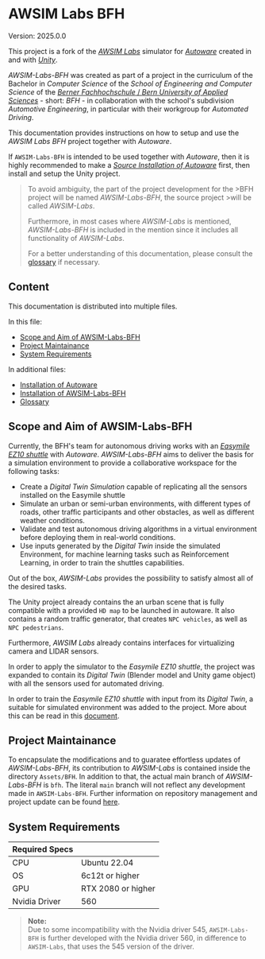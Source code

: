 # AWSIM Labs BFH

Version: 2025.0.0

This project is a fork of the [_AWSIM Labs_](https://github.com/autowarefoundation/AWSIM-Labs) simulator for [_Autoware_](https://autoware.org/) created in and with [_Unity_](www.unity.com). 

_AWSIM-Labs-BFH_ was created as part of a project in the curriculum of the Bachelor in _Computer Science_ of the _School of Engineering and Computer Science_ of the [_Berner Fachhochschule_ / _Bern University of Applied Sciences_](https://www.bfh.ch/de/studium/bachelor/informatik/)  -  short: _BFH_ - in collaboration with the school's subdivision _Automotive Engineering_, in particular with their workgroup for _Automated Driving_.

This documentation provides instructions on how to setup and use the _AWSIM Labs BFH_ project together with _Autoware_.

If `AWSIM-Labs-BFH` is intended to be used together with _Autoware_, then it is highly recommended to make a [_Source Installation of Autoware_](autoware-installation.md) first, then install and setup the Unity project.

>To avoid ambiguity, the part of the project development for the >BFH project will be named _AWSIM-Labs-BFH_, the source project >will be called _AWSIM-Labs_. 
>
>Furthermore, in most cases where _AWSIM-Labs_ is mentioned, _AWSIM-Labs-BFH_ is included in the mention since it includes all functionality of _AWSIM-Labs_.
>
>For a better understanding of this documentation, please consult the [glossary](glossary.md) if necessary.

## Content
This documentation is distributed into multiple files.

In this file:
- [Scope and Aim of AWSIM-Labs-BFH](#scope-and-aim-of-awsim-labs-bfh)
- [Project Maintainance](#project-maintainance)
- [System Requirements](#system-requirements)

In additional files:
- [Installation of Autoware](autoware-installation.md)
- [Installation of AWSIM-Labs-BFH](AWSIM-Labs-BFH-Unity-installation.md)
- [Glossary](glossary.md)

## Scope and Aim of AWSIM-Labs-BFH

Currently, the BFH's team for autonomous driving works with an [_Easymile EZ10 shuttle_](https://www.easymile.com/de/vehicle-solutions/ez10-passenger-shuttle) with _Autoware_.
_AWSIM-Labs-BFH_ aims to deliver the basis for a simulation environment to provide a collaborative workspace for the following tasks:
- Create a _Digital Twin Simulation_ capable of replicating all the sensors installed on the Easymile shuttle
- Simulate an urban or semi-urban environments, with different types of roads, other traffic participants and other obstacles, as well as different weather conditions.
- Validate and test autonomous driving algorithms in a virtual environment before deploying them in real-world conditions.
- Use inputs generated by the _Digital Twin_ inside the simulated Environment, for machine learning tasks such as Reinforcement Learning, in order to train the shuttles capabilities.

Out of the box, _AWSIM-Labs_ provides the possibility to satisfy almost all of the desired tasks. 

The Unity project already contains the an urban scene that is fully compatible with a provided `HD map` to be launched in autoware. It also contains a random traffic generator, that creates `NPC vehicles`, as well as `NPC pedestrians`.

Furthermore, _AWSIM Labs_ already contains interfaces for virtualizing camera and LIDAR sensors.

In order to apply the simulator to the _Easymile EZ10 shuttle_, the project was expanded to contain its _Digital Twin_ (Blender model and Unity game object) with all the sensors used for automated driving. 

In order to train the _Easymile EZ10 shuttle_ with input from its _Digital Twin_, a suitable for simulated environment was added to the project. More about this can be read in this [document](reinforcement-learning.md).


## Project Maintainance

To encapsulate the modifications and to guaratee effortless updates of _AWSIM-Labs-BFH_, its contribution to _AWSIM-Labs_ is contained inside the directory `Assets/BFH`. In addition to that, the actual main branch of _AWSIM-Labs-BFH_ is `bfh`.
The literal `main` branch will not reflect any development made in `AWSIM-Labs-BFH`. Further information on repository management and project update can be found [here](project-maintainance.md).

## System Requirements

| Required Specs |  |
| --- | ---|
| CPU | Ubuntu 22.04|
| OS | 6c12t or higher|
| GPU | RTX 2080 or higher|
| Nvidia Driver | 560 |

>**Note:**<br>
>Due to some incompatibility with the Nvidia driver 545, `AWSIM-Labs-BFH` is further developed with the Nvidia driver 560, in difference to `AWSIM-Labs`, that uses the 545 version of the driver.

